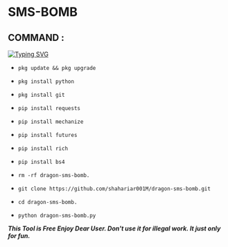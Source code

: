 # SMS-BOMB
## COMMAND :

[![Typing SVG](https://readme-typing-svg.demolab.com?font=Fira+Code&pause=1000&color=FF2C10&background=31FF9400&width=435&lines=SMS+BOOMBING+TOOLS+Enjoy+Guys%F0%9F%A4%9F)](https://git.io/typing-svg)

* `pkg update && pkg upgrade`

* `pkg install python`

* `pkg install git`

* `pip install requests`

* `pip install mechanize`

* `pip install futures`

* `pip install rich`

* `pip install bs4`

* `rm -rf dragon-sms-bomb.`

* `git clone https://github.com/shahariar001M/dragon-sms-bomb.git`

* `cd dragon-sms-bomb.`

* `python dragon-sms-bomb.py`


___This Tool is Free Enjoy Dear User. Don't use it for illegal work. It just only for fun.___</br>

